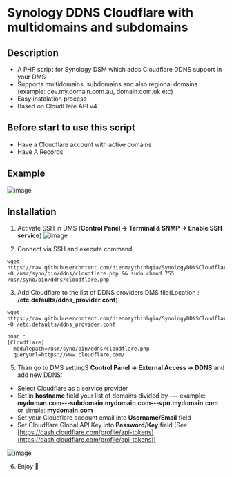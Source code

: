 Synology DDNS Cloudflare with multidomains and subdomains
========================

Description
---------------
* A PHP script for Synology DSM which adds Cloudflare DDNS support in your DMS
* Supports multidomains, subdomains and also regional domains (example: dev.my.domain.com.au, domain.com.uk etc)
* Easy instalation process
* Based on CloudFlare API v4

Before start to use this script
---------------
* Have a Cloudflare account with active domains
* Have A Records

Example
---------------
![image](example1.png)

Installation
----------------
1. Activate SSH in DMS (__Control Panel -> Terminal & SNMP -> Enable SSH service__)
![image](example2.png)

2. Connect via SSH and execute command

```
wget https://raw.githubusercontent.com/dienmaythinhgia/SynologyDDNSCloudflareMultidomain/master/cloudflare.php -O /usr/syno/bin/ddns/cloudflare.php && sudo chmod 755 /usr/syno/bin/ddns/cloudflare.php
```

3. Add Cloudflare to the list of DDNS providers DMS file(Location : __/etc.defaults/ddns_provider.conf__)

```
wget https://raw.githubusercontent.com/dienmaythinhgia/SynologyDDNSCloudflareMultidomain/master/ddns_provider.conf -O /etc.defaults/ddns_provider.conf

hoac :
[Cloudflare]
  modulepath=/usr/syno/bin/ddns/cloudflare.php
  queryurl=https://www.cloudflare.com/
```

5. Than go to DMS settingS __Control Panel -> External Access -> DDNS__ and add new DDNS:

* Select Cloudflare as a service provider
* Set in __hostname__ field your list of domains divided by __---__ example: __mydoman.com---subdomain.mydomain.com---vpn.mydomain.com__ or simple: __mydomain.com__
* Set your Cloudflare acoount email into __Username/Email__ field
* Set Cloudflare Global API Key into __Password/Key__ field (See: [https://dash.cloudflare.com/profile/api-tokens](https://dash.cloudflare.com/profile/api-tokens))

![image](example3.png)

6. Enjoy 🍺
